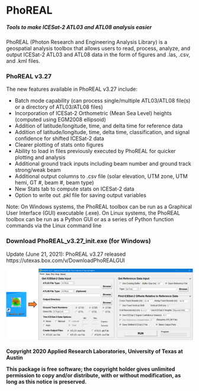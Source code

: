 <h1>PhoREAL</h1>
<h5>Tools to make ICESat-2 ATL03 and ATL08 analysis easier</h5>

PhoREAL (Photon Research and Engineering Analysis Library) is a geospatial analysis toolbox that allows users to read, process, analyze, and output ICESat-2 ATL03 and ATL08 data in the form of figures and .las, .csv, and .kml files. 

<h3>PhoREAL v3.27</h3>

The new features available in PhoREAL v3.27 include: 
* Batch mode capability (can process single/multiple ATL03/ATL08 file(s) or a directory of ATL03/ATL08 files)
* Incorporation of ICESat-2 Orthometric (Mean Sea Level) heights (computed using EGM2008 ellipsoid)
* Addition of latitude/longitude, time, and delta time for reference data
* Addition of latitude/longitude, time, delta time, classification, and signal confidence for shifted ICESat-2 data
* Clearer plotting of stats onto figures
* Ability to load in files previously executed by PhoREAL for quicker plotting and analysis 
* Additional ground track inputs including beam number and ground track strong/weak beam
* Additional output columns to .csv file (solar elevation, UTM zone, UTM hemi, GT #, beam #, beam type)
* New Stats tab to compute stats on ICESat-2 data
* Option to write out .pkl file for saving output variables



Note: On Windows systems, the PhoREAL toolbox can be run as a Graphical User Interface (GUI) executable (.exe). On Linux systems, the PhoREAL toolbox can be run as a Python GUI or as a series of Python function commands via
the Linux command line


<h3>Download PhoREAL_v3.27_init.exe (for Windows)</h3>
Update (June 21, 2021): PhoREAL v3.27 released
https://utexas.box.com/v/DownloadPhoREALGUI

![PhoREALScreenshot](/images/PhoREAL_screenshot_v3.27.png)

<h4>Copyright 2020 Applied Research Laboratories, University of Texas at Austin

This package is free software; the copyright holder gives unlimited
permission to copy and/or distribute, with or without modification, as
long as this notice is preserved.</h4>
